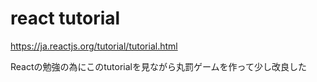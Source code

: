# react tutorial

https://ja.reactjs.org/tutorial/tutorial.html

Reactの勉強の為にこのtutorialを見ながら丸罰ゲームを作って少し改良した

